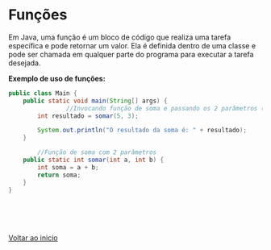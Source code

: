 # Funções

Em Java, uma função é um bloco de código que realiza uma tarefa específica e pode retornar um valor. Ela é definida dentro de uma classe e pode ser chamada em qualquer parte do programa para executar a tarefa desejada.

**Exemplo de uso de funções:**

```java
public class Main {
    public static void main(String[] args) {
				//Invocando função de soma e passando os 2 parâmetros (5 e 3)
        int resultado = somar(5, 3);

        System.out.println("O resultado da soma é: " + resultado);
    }

		//Função de soma com 2 parâmetros
    public static int somar(int a, int b) {
        int soma = a + b;
        return soma;
    }
}
```

<br>

<br>

<br>

[Voltar ao inicio](/README.md)